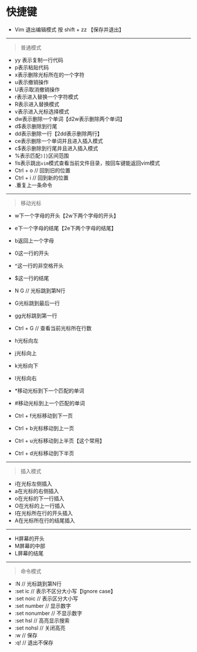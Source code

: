 快捷键
===

- Vim 退出编辑模式  按 shift + zz 【保存并退出】

---

> 普通模式

- yy 表示复制一行代码
- p表示粘贴代码
- x表示删除光标所在的一个字符
- u表示撤销操作
- U表示取消撤销操作
- r表示进入替换一个字符模式
- R表示进入替换模式
- v表示进入光标选择模式
- dw表示删除一个单词【d2w表示删除两个单词】
- d$表示删除到行尾
- dd表示删除一行【2dd表示删除两行】
- ce表示删除一个单词并且进入插入模式
- c$表示删除到行尾并且进入插入模式
- %表示匹配`)]}`区间范围
- !ls表示跳出`vim`模式查看当前文件目录，按回车键能返回vim模式
- Ctrl + o  // 回到旧的位置
- Ctrl + i  // 回到新的位置
- .重复上一条命令

---

> 移动光标

- w下一个字母的开头【2w下两个字母的开头】
- e下一个字母的结尾【2e下两个字母的结尾】
- b返回上一个字母
- 0这一行的开头
- ^这一行的非空格开头
- $这一行的结尾

- N G  // 光标跳到第N行
- G光标跳到最后一行
- gg光标跳到第一行
- Ctrl + G  // 查看当前光标所在行数

- h光标向左
- j光标向上
- k光标向下
- l光标向右

- *移动光标到下一个匹配的单词
- #移动光标到上一个匹配的单词
- Ctrl + f光标移动到下一页
- Ctrl + b光标移动到上一页
- Ctrl + u光标移动到上半页【这个常用】
- Ctrl + d光标移动到下半页

---

> 插入模式

- i在光标左侧插入
- a在光标的右侧插入
- o在光标的下一行插入
- O在光标的上一行插入
- I在光标所在行的开头插入
- A在光标所在行的结尾插入

---

- H屏幕的开头
- M屏幕的中部
- L屏幕的结尾

---

> 命令模式

- :N  // 光标跳到第N行
- :set ic  // 表示不区分大小写【Ignore case】
- :set noic  // 表示区分大小写
- :set number  // 显示数字
- :set nonumber  // 不显示数字
- :set hsl  // 高亮显示搜索
- :set nohsl  // 关闭高亮
- :w  // 保存
- :q!  // 退出不保存
